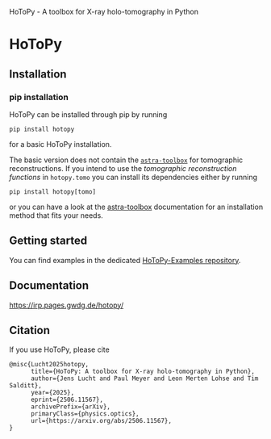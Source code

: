 HoToPy - A toolbox for X-ray holo-tomography in Python

# HoToPy

## Installation

### pip installation

HoToPy can be installed through pip by running
```commandline
pip install hotopy
```
for a basic HoToPy installation. 

The basic version does not contain the [`astra-toolbox`][astra] for tomographic reconstructions. If you intend to use
the _tomographic reconstruction functions_ in `hotopy.tomo` you can install its dependencies either by running
```commandline
pip install hotopy[tomo]
```
or you can have a look at the [astra-toolbox][astra] documentation for an installation method that fits your needs.

## Getting started

You can find examples in the dedicated [HoToPy-Examples repository](https://gitlab.gwdg.de/irp/hotopy-examples).

## Documentation

https://irp.pages.gwdg.de/hotopy/

## Citation

If you use HoToPy, please cite

```
@misc{Lucht2025hotopy,
      title={HoToPy: A toolbox for X-ray holo-tomography in Python},
      author={Jens Lucht and Paul Meyer and Leon Merten Lohse and Tim Salditt},
      year={2025},
      eprint={2506.11567},
      archivePrefix={arXiv},
      primaryClass={physics.optics},
      url={https://arxiv.org/abs/2506.11567},
}
```

[holotomo]: https://gitlab.gwdg.de/irp/holotomotoolbox
[astra]: https://astra-toolbox.com/
[mircomamba]: https://mamba.readthedocs.io/en/latest/installation/micromamba-installation.html

